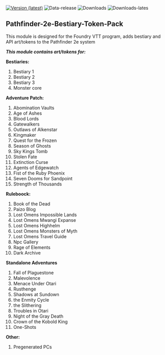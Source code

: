 [![Version (latest)](https://img.shields.io/github/v/release/Metofay/Pathfinder-2e-Bestiary-Token-Pack)](https://github.com/Metofay/Pathfinder-2e-Bestiary-Token-Pack/releases/latest)
![Data-release](https://img.shields.io/github/release-date/Metofay/Pathfinder-2e-Bestiary-Token-Pack)
![Downloads](https://img.shields.io/github/downloads/Metofay/Pathfinder-2e-Bestiary-Token-Pack/total?label=All%20downloads)
![Downloads-lates](https://img.shields.io/github/downloads-pre/Metofay/Pathfinder-2e-Bestiary-Token-Pack/latest/total)

## Pathfinder-2e-Bestiary-Token-Pack
This module is designed for the Foundry VTT program, adds bestiary and API art/tokens to the Pathfinder 2e system

<b><i>This module contains art/tokens for:</i></b>

<b>Bestiaries:</b>

1.	Bestiary 1
2.	Bestiary 2
3.	Bestiary 3
4.	Monster core

<b>Adventure Patch:</b>

1.	Abomination Vaults
2.	Age of Ashes
3.	Blood Lords
4.	Gatewalkers
5.	Outlaws of Alkenstar
6.	Kingmaker
7.	Quest for the Frozen
8.	Season of Ghosts
9.	Sky Kings Tomb
10.	Stolen Fate
11.	Extinction Curse
12. Agents of Edgewatch
13. Fist of the Ruby Phoenix
14. Seven Dooms for Sandpoint
15. Strength of Thousands

<b>Ruleboock:</b>

1. Book of the Dead
2. Paizo Blog
3. Lost Omens Impossible Lands
4. Lost Omens Mwangi Expanse
5. Lost Omens Highhelm
6. Lost Omens Monsters of Myth
7. Lost Omens Travel Guide
8. Npc Gallery
9. Rage of Elements
10. Dark Archive

<b>Standalone Adventures</b>

1. Fall of Plaguestone
2. Malevolence
3. Menace Under Otari
4. Rusthenge
5. Shadows at Sundown
6. the Enmity Cycle
7. the Slithering
8. Troubles in Otari
9. Night of the Gray Death
10. Crown of the Kobold King
11. One-Shots

<b>Other:</b>

1. Pregenerated PCs
